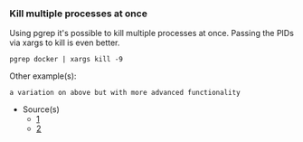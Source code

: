 ### Kill multiple processes at once

Using pgrep it's possible to kill multiple processes at once. Passing the PIDs via xargs to kill is even better.

`pgrep docker | xargs kill -9`

Other example(s):

`a variation on above but with more advanced functionality`

- Source(s)
  - [1](https://unix.stackexchange.com/questions/138202/can-i-chain-pgrep-with-kill)
  - [2](https://www.linuxquestions.org/questions/linux-newbie-8/how-do-i-extract-the-pid-field-from-ps-aux-command-361150/)
